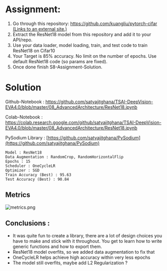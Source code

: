 ﻿


# Assignment:

1.  Go through this repository:  [https://github.com/kuangliu/pytorch-cifar (Links to an external site.)](https://github.com/kuangliu/pytorch-cifar)
2.  Extract the ResNet18 model from this repository and add it to your API/repo.
3.  Use your data loader, model loading, train, and test code to train ResNet18 on Cifar10
4.  Your Target is 85% accuracy. No limit on the number of epochs. Use default ResNet18 code (so params are fixed).
5.  Once done finish S8-Assignment-Solution.

# Solution
Github-Notebook : https://github.com/satyajitghana/TSAI-DeepVision-EVA4.0/blob/master/08_AdvancedArchitecture/ResNet18.ipynb

Colab-Notebook : https://colab.research.google.com/github/satyajitghana/TSAI-DeepVision-EVA4.0/blob/master/08_AdvancedArchitecture/ResNet18.ipynb

PySodium Library : [https://github.com/satyajitghana/PySodium](https://github.com/satyajitghana/PySodium)
```
Model : ResNet18
Data Augmentation : RandomCrop, RandomHorizontalFlip
Epochs : 15
Scheduler : OneCycleLR
Optimizer : SGD
Train Accuracy (Best) : 95.63
Test Accuracy (Best) : 90.84
```

## Metrics

![metrics.png](https://github.com/satyajitghana/TSAI-DeepVision-EVA4.0/blob/master/08_AdvancedArchitecture/metrics.png?raw=true)

## Conclusions : 
- It was quite fun to create a library, there are a lot of design choices you have to make and stick with it throughout. You get to learn how to write generic functions and how to export them.
- ResNet18 model overfits, so we added data augmentation to fix that
- OneCycleLR helps achieve high accuracy within very less epochs
- The model still overfits, maybe add L2 Regularization ?

